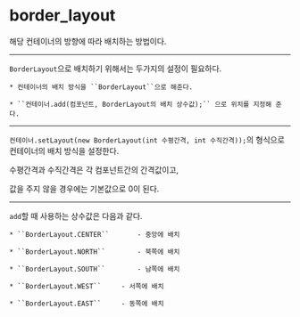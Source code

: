 # border_layout

해당 컨테이너의 방향에 따라 배치하는 방법이다.

---

``BorderLayout``으로 배치하기 위해서는 두가지의 설정이 필요하다.

	* 컨테이너의 배치 방식을 ``BorderLayout``으로 해준다.
	
	* ``컨테이너.add(컴포넌트, BorderLayout의 배치 상수값);`` 으로 위치를 지정해 준다.
	
---

``컨테이너.setLayout(new BorderLayout(int 수평간격, int 수직간격));``의 형식으로 컨테이너의 배치 방식을 설정한다.

수평간격과 수직간격은 각 컴포넌트간의 간격값이고, 

값을 주지 않을 경우에는 기본값으로 0이 된다.

---

``add``할 때 사용하는 상수값은 다음과 같다.

	* ``BorderLayout.CENTER``		- 중앙에 배치
	
	* ``BorderLayout.NORTH``		- 북쪽에 배치
	
	* ``BorderLayout.SOUTH``		- 남쪽에 배치
	
	* ``BorderLayout.WEST``		- 서쪽에 배치
	
	* ``BorderLayout.EAST``		- 동쪽에 배치 